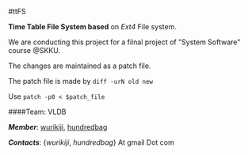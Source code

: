 #ttFS

**Time Table File System based** on *Ext4* File system.

We are conducting this project for a filnal project of "System Software" course @SKKU.

The changes are maintained as a patch file. 

The patch file is made by `diff -urN old new`

Use `patch -p0 < $patch_file`

####Team: VLDB 

***Member***: [wurikiji](https://github.com/wurikiji), [hundredbag](https://github.com/hundredbag)

***Contacts***: {_wurikiji_, _hundredbag_} At gmail Dot com
